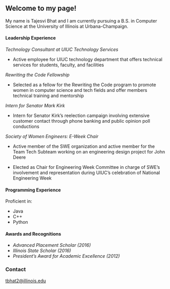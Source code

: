 ## Welcome to my page!

My name is Tajesvi Bhat and I am currently pursuing a B.S. in Computer Science at the University of Illinois
at Urbana-Champaign.

#### Leadership Experience
 _Technology Consultant at UIUC Technology Services_
   - Active employee for UIUC technology department that offers technical services for students,
   faculty, and facilities
   
_Rewriting the Code Fellowship_
  - Selected as a fellow for the Rewriting the Code program to promote women in
  computer science and tech fields and offer members technical training and mentorship 
  
 _Intern for Senator Mark Kirk_
  - Intern for Senator Kirk’s reelection campaign involving extensive customer contact through
  phone banking and public opinion poll conductions
  
 _Society of Women Engineers: E-Week Chair_
   - Active member of the SWE organization and active member for the Team Tech Subteam
     working on an engineering design project for John Deere
     
   - Elected as Chair for Engineering Week Committee in charge of SWE’s involvement and
     representation during UIUC’s celebration of National Engineering Week
     
#### Programming Experience
Proficient in:
- Java
- C++
- Python

#### Awards and Recognitions
- _Advanced Placement Scholar (2016)_
- _Illinois State Scholar (2016)_
- _President’s Award for Academic Excellence (2012)_

### Contact
tbhat2@illinois.edu
